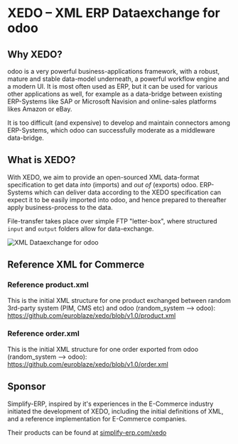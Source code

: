 # XEDO – XML ERP Dataexchange for odoo

## Why XEDO?

odoo is a very powerful business-applications framework, with a robust, mature and stable data-model underneath, a powerful workflow engine and a modern UI. It is most often used as ERP, but it can be used for various other applications as well, for example as a data-bridge between existing ERP-Systems like SAP or Microsoft Navision and online-sales platforms likes Amazon or eBay.

It is too difficult (and expensive) to develop and maintain connectors among ERP-Systems, which odoo can successfully moderate as a middleware data-bridge.

## What is XEDO?

With XEDO, we aim to provide an open-sourced XML data-format specification to get data _into_ (imports) and _out of_ (exports) odoo. ERP-Systems which can deliver data according to the XEDO specification can expect it to be easily imported into odoo, and hence prepared to thereafter apply business-process to the data.

File-transfer takes place over simple FTP "letter-box", where structured `input` and `output` folders allow for data-exchange.

![XML Dataexchange for odoo](https://simplify-erp.com/web/image/27414-8f39408b/Simplify-ERP-Multichannel-E-Commerce.png)

## Reference XML for Commerce

### Reference product.xml

This is the initial XML structure for one product exchanged between random 3rd-party system (PIM, CMS etc) and odoo (random_system --> odoo):
https://github.com/euroblaze/xedo/blob/v1.0/product.xml

### Reference order.xml

This is the initial XML structure for one order exported from odoo (random_system --> odoo):
https://github.com/euroblaze/xedo/blob/v1.0/order.xml

## Sponsor

Simplify-ERP, inspired by it's experiences in the E-Commerce industry initiated the development of XEDO, including the initial definitions of XML, and a reference implementation for E-Commerce companies.

Their products can be found at [simplify-erp.com/xedo](https://www.simplify-erp.com/odoo-komplettloesungen/e-commerce/xedo-xml-erp-data-exchange-mit-odoo/)
